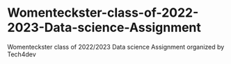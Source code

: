 # Womenteckster-class-of-2022-2023-Data-science-Assignment
Womenteckster class of 2022/2023 Data science Assignment organized by Tech4dev
